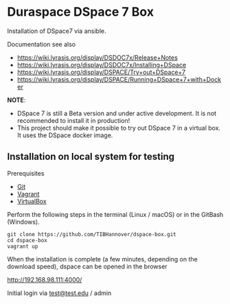 # Duraspace DSpace 7 Box

Installation of DSpace7 via ansible.

Documentation see also
* https://wiki.lyrasis.org/display/DSDOC7x/Release+Notes
* https://wiki.lyrasis.org/display/DSDOC7x/Installing+DSpace
* https://wiki.lyrasis.org/display/DSPACE/Try+out+DSpace+7
* https://wiki.lyrasis.org/display/DSPACE/Running+DSpace+7+with+Docker

**NOTE**:
* DSpace 7 is still a Beta version and under active development. It is not recommended to install it in production!
* This project should make it possible to try out DSpace 7 in a virtual box. It uses the DSpace docker image.

## Installation on local system for testing

Prerequisites
* [Git](https://git-scm.com/downloads)
* [Vagrant](https://www.vagrantup.com/downloads.html)
* [VirtualBox](https://www.virtualbox.org/wiki/Downloads)

Perform the following steps in the terminal (Linux / macOS) or in the GitBash (Windows).
```
git clone https://github.com/TIBHannover/dspace-box.git
cd dspace-box
vagrant up
```

When the installation is complete (a few minutes, depending on the download speed), dspace can be opened in the browser

<http://192.168.98.111:4000/>

Initial login via test@test.edu / admin
